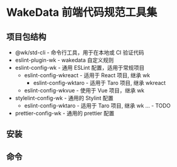 # WakeData 前端代码规范工具集

## 项目包结构

- @wk/std-cli              - 命令行工具，用于在本地或 CI 验证代码
- eslint-plugin-wk         - wakedata 自定义规则
- eslint-config-wk         - 通用 ESLint 配置，适用于常规项目
  - eslint-config-wkreact    - 适用于 React 项目, 继承 wk
    - eslint-config-wktaro   - 适用于 Taro 项目, 继承 wkreact
  - eslint-config-wkvue      - 使用于 Vue 项目，继承 wk 
- stylelint-config-wk      - 通用的 Stylint 配置
  - eslint-config-wktaro   - 适用于 Taro 项目, 继承 wk
  ...                      - TODO
- prettier-config-wk       - 通用的 prettier 配置

## 安装

## 命令
